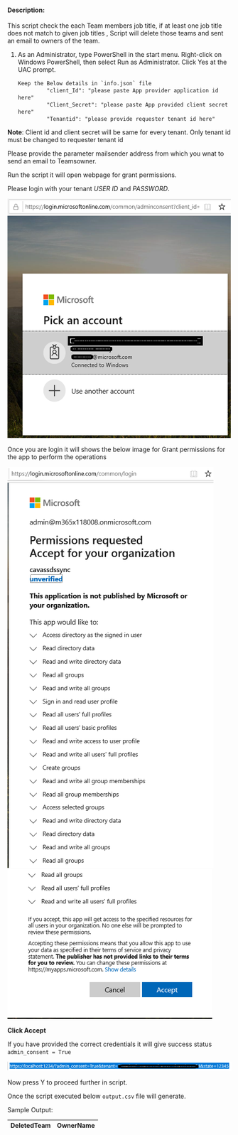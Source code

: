 #### Description:

This script check the each Team members job title, if at least one job title does not match to given job titles , Script will delete those teams and sent an email to owners of the team.

1.	As an Administrator, type PowerShell in the start menu. Right-click on Windows PowerShell, then select Run as Administrator. Click Yes at the UAC prompt.


        Keep the Below details in `info.json` file
                 "client_Id": "please paste App provider application id here" 
                 "Client_Secret": "please paste App provided client secret here" 
                 "Tenantid": "please provide requester tenant id here"
                

**Note**: Client id and client secret will be same for every tenant. Only tenant id must be changed to requester tenant id

Please provide the parameter mailsender address from which you wnat to send an email to Teamsowner.

Run the script it will open webpage for grant permissions.

Please login with your tenant _USER ID_ and _PASSWORD_.

![Signin](https://github.com/Geetha63/MS-Teams-Scripts/blob/master/Images/Siginin.png)

Once you are login it will shows the below image for Grant permissions for the app to perform the operations

![GrantPermission](https://github.com/Geetha63/MS-Teams-Scripts/blob/master/Images/GrantPermissions.png)
![GrantPermission](https://github.com/Geetha63/MS-Teams-Scripts/blob/master/Images/GrantPermissions2.png)

**Click Accept**

If you have provided the correct credentials it will give success status `admin_consent = True`

![Admin Consent](https://github.com/Geetha63/MS-Teams-Scripts/blob/master/Images/AdminConsent.png)

Now press Y to proceed further in script.

Once the script executed below `output.csv` file will generate.

Sample Output:

 | DeletedTeam |OwnerName  |
 |-------------|-----------|
